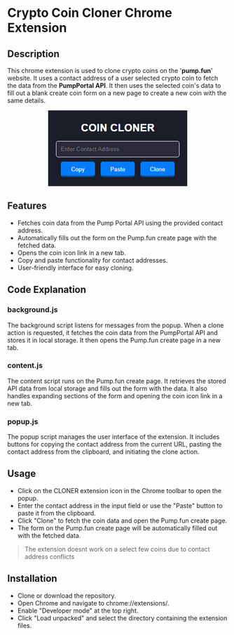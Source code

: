 # Crypto Coin Cloner Chrome Extension
## Description
This chrome extension is used to clone crypto coins on the '**pump.fun**' website. It uses a contact address of a user selected crypto coin to fetch the data from the **PumpPortal API**. It then uses the selected coin's data to fill out a blank create coin form on a new page to create a new coin with the same details.

<p align="center">
  <img src='demo.png'/>
</p> 

## Features
- Fetches coin data from the Pump Portal API using the provided contact address.
- Automatically fills out the form on the Pump.fun create page with the fetched data.
- Opens the coin icon link in a new tab.
- Copy and paste functionality for contact addresses.
- User-friendly interface for easy cloning.
## Code Explanation
### **background.js**
The background script listens for messages from the popup. When a clone action is requested, it fetches the coin data from the PumpPortal API and stores it in local storage. It then opens the Pump.fun create page in a new tab.
### **content.js**
The content script runs on the Pump.fun create page. It retrieves the stored API data from local storage and fills out the form with the data. It also handles expanding sections of the form and opening the coin icon link in a new tab.
### **popup.js**
The popup script manages the user interface of the extension. It includes buttons for copying the contact address from the current URL, pasting the contact address from the clipboard, and initiating the clone action.
## Usage
- Click on the CLONER extension icon in the Chrome toolbar to open the popup.
- Enter the contact address in the input field or use the "Paste" button to paste it from the clipboard.
- Click "Clone" to fetch the coin data and open the Pump.fun create page.
- The form on the Pump.fun create page will be automatically filled out with the fetched data.
> The extension doesnt work on a select few coins due to contact address conflicts
## Installation
- Clone or download the repository.
- Open Chrome and navigate to chrome://extensions/.
- Enable "Developer mode" at the top right.
- Click "Load unpacked" and select the directory containing the extension files.
